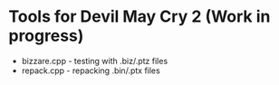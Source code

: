 # Tools for Devil May Cry 2 (Work in progress)

- bizzare.cpp - testing with .biz/.ptz files
- repack.cpp - repacking .bin/.ptx files
